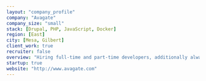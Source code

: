 ```yaml
---
layout: "company_profile"
company: "Avagate"
company_size: "small"
stack: [Drupal, PHP, JavaScript, Docker]
region: [East]
city: [Mesa, Gilbert]
client_work: true
recruiter: false
overview: "Hiring full-time and part-time developers, additionally always seeking independent contractors. As a contractor, you decide your hourly rate and we provide available work from our clients and projects."
startup: true
website: "http://www.avagate.com"
---
```


